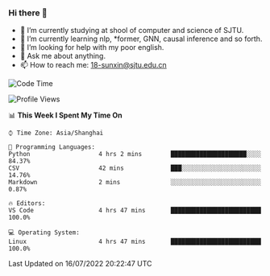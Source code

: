 ### Hi there 👋

<!--
**sunxin000/sunxin000** is a ✨ _special_ ✨ repository because its `README.md` (this file) appears on your GitHub profile.

Here are some ideas to get you started:

- 🔭 I’m currently working on ...
- 🌱 I’m currently learning ...
- 👯 I’m looking to collaborate on ...
- 🤔 I’m looking for help with ...
- 💬 Ask me about ...
- 📫 How to reach me: ...
- 😄 Pronouns: ...
- ⚡ Fun fact: ...
-->
- 🏫 I’m currently studying at shool of computer and science of SJTU.
- 🌱 I’m currently learning nlp, \*former, GNN, causal inference and so forth.
- 🤔 I’m looking for help with my poor english.
- 💬 Ask me about anything.
- 📫 How to reach me: 18-sunxin@sjtu.edu.cn
<!--START_SECTION:waka-->
![Code Time](http://img.shields.io/badge/Code%20Time-257%20hrs%2035%20mins-blue)

![Profile Views](http://img.shields.io/badge/Profile%20Views-3-blue)

📊 **This Week I Spent My Time On** 

```text
⌚︎ Time Zone: Asia/Shanghai

💬 Programming Languages: 
Python                   4 hrs 2 mins        █████████████████████░░░░   84.37% 
CSV                      42 mins             ███░░░░░░░░░░░░░░░░░░░░░░   14.76% 
Markdown                 2 mins              ░░░░░░░░░░░░░░░░░░░░░░░░░   0.87%

🔥 Editors: 
VS Code                  4 hrs 47 mins       █████████████████████████   100.0%

💻 Operating System: 
Linux                    4 hrs 47 mins       █████████████████████████   100.0%

```


 Last Updated on 16/07/2022 20:22:47 UTC
<!--END_SECTION:waka-->
